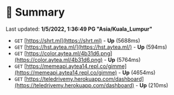 # 📖 Summary
Last updated: **1/5/2022, 1:36:49 PG "Asia/Kuala_Lumpur"**

- `GET` [https://shrt.ml](https://shrt.ml) - **Up** (5688ms)
- `GET` [https://hst.aytea.ml/](https://hst.aytea.ml/) - **Up** (594ms)
- `GET` [https://color.aytea.ml/4b31d6.png](https://color.aytea.ml/4b31d6.png) - **Up** (5764ms)
- `GET` [https://memeapi.aytea14.repl.co/gimme](https://memeapi.aytea14.repl.co/gimme) - **Up** (4654ms)
- `GET` [https://teledrivemy.herokuapp.com/dashboard](https://teledrivemy.herokuapp.com/dashboard) - **Up** (210ms)
